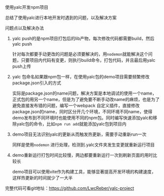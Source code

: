 使用yalc开发npm项目

总结了使用yalc进行本地开发时遇到的问题，以及解决方案

问题点以及解决办法

1. yalc push的是npm项目打包后的lib产物，每次修改代码都需要build，然后yalc push

   针对每次都要手动更改的问题是必须要解决的，用`nodemon`就能解决这个问题，只要项目内代码有变更，则执行build命令，打包代码，并且最后用yalc push上传

   

2. yalc 包命名如果跟npm包一样，在使用yalc包的demo项目需要频繁修改package.json引入的方式

   实际是package.json的name问题，解决方案是本地调试的使用一个name，正式包的用另一个name，但是为了避免要不断手动改name的麻烦，也是为了避免直接发布错的问题，编写一个webpack 自定义插件，直接修改package.json的name，同时区分开几个环境，不同环境不同name，使得demo发布到不同环境时也能使用不同的npm包。同时编写快速添加yalc和移除yalc包的命令，比如`npm run add`就能添加yalc包到项目内

   

3. demo项目无法识别yalc的更新从而触发热更新，需要手动重新run一次

   同样是使用`nodemon` 进行处理，检测到.yalc文件夹发生变更就重新运行项目

   

4. demo重新运行打包时间比较慢，两边都要重新运行一次到刷新页面的用时比较长

   demo项目可以使用vite作为构建工具，能够显著提高开发环境的构建速度，这样热更新的时间就少了一大半



完整代码可看git地址：https://github.com/LwcReber/yalc-project